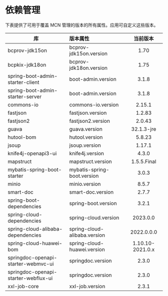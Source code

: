 # 依赖管理

下表提供了可用于覆盖 MCN 管理的版本的所有属性。应用可自定义这些版本。

| 库                                    | 版本属性                         |       当前版本       |
|--------------------------------------|:-----------------------------|:----------------:|
| bcprov-jdk15on                       | bcprov-jdk15on.version       |       1.70       |
| bcpkix-jdk18on                       | bcprov-jdk18on.version       |       1.75       |
| spring-boot-admin-starter-client     | boot-admin.version           |      3.1.8       |
| spring-boot-admin-starter-server     | boot-admin.version           |      3.1.8       |
| commons-io                           | commons-io.version           |      2.15.1      |
| fastjson                             | fastjson.version             |      1.2.83      |
| fastjson2                            | fastjson2.version            |      2.0.43      |
| guava                                | guava.version                |    32.1.3-jre    |
| hutool-bom                           | hutool.version               |      5.8.23      |
| jsoup                                | jsoup.version                |      1.17.1      |
| knife4j-openapi3-ui                  | knife4j.version              |      4.3.0       |
| mapstruct                            | mapstruct.version            |   1.5.5.Final    |
| mybatis-spring-boot-starter          | mybatis-spring-boot.version  |      3.0.3       |
| minio                                | minio.version                |      8.5.7       |
| smart-doc                            | smart-doc.version            |      2.7.7       |
| spring-boot-dependencies             | spring-boot.version          |      3.2.1       |
| spring-cloud-dependencies            | spring-cloud.version         |     2023.0.0     |
| spring-cloud-alibaba-dependencies    | spring-cloud-alibaba.version |    2022.0.0.0    |
| spring-cloud-huawei-bom              | spring-cloud-huawei.version  | 1.10.10-2021.0.x |
| springdoc-openapi-starter-webmvc-ui  | springdoc.version            |      2.3.0       |
| springdoc-openapi-starter-webflux-ui | springdoc.version            |      2.3.0       |
| xxl-job-core                         | xxl-job.version              |      2.3.1       |
